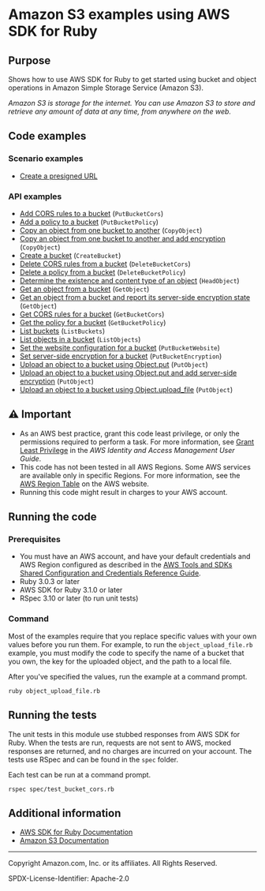 # Amazon S3 examples using AWS SDK for Ruby

## Purpose

Shows how to use AWS SDK for Ruby to get started using bucket and
object operations in Amazon Simple Storage Service (Amazon S3).

*Amazon S3 is storage for the internet. You can use Amazon S3 to store and retrieve any
amount of data at any time, from anywhere on the web.*

## Code examples

### Scenario examples

* [Create a presigned URL](object_presigned_url_upload.rb)

### API examples

* [Add CORS rules to a bucket](bucket_cors.rb)
  (`PutBucketCors`)
* [Add a policy to a bucket](bucket_policy.rb)
  (`PutBucketPolicy`)
* [Copy an object from one bucket to another](object_copy.rb)
  (`CopyObject`)
* [Copy an object from one bucket to another and add encryption](object_copy_encrypt.rb)
  (`CopyObject`)
* [Create a bucket](bucket_create.rb)
  (`CreateBucket`)
* [Delete CORS rules from a bucket](bucket_cors.rb)
  (`DeleteBucketCors`)
* [Delete a policy from a bucket](bucket_policy.rb)
  (`DeleteBucketPolicy`)
* [Determine the existence and content type of an object](object_exists.rb)
  (`HeadObject`)
* [Get an object from a bucket](object_get.rb)
  (`GetObject`)
* [Get an object from a bucket and report its server-side encryption state](object_get_encryption.rb)
  (`GetObject`)
* [Get CORS rules for a bucket](bucket_cors.rb)
  (`GetBucketCors`)
* [Get the policy for a bucket](bucket_policy.rb)
  (`GetBucketPolicy`)
* [List buckets](bucket_list.rb)
  (`ListBuckets`)
* [List objects in a bucket](bucket_list_objects.rb)
  (`ListObjects`)
* [Set the website configuration for a bucket](bucket_put_website.rb)
  (`PutBucketWebsite`)
* [Set server-side encryption for a bucket](bucket_put_encryption.rb)
  (`PutBucketEncryption`)
* [Upload an object to a bucket using Object.put](object_put.rb)
  (`PutObject`)
* [Upload an object to a bucket using Object.put and add server-side encryption](object_put_sse.rb)
  (`PutObject`)
* [Upload an object to a bucket using Object.upload_file](object_put.rb)
  (`PutObject`)

## ⚠ Important

- As an AWS best practice, grant this code least privilege, or only the
  permissions required to perform a task. For more information, see
  [Grant Least Privilege](https://docs.aws.amazon.com/IAM/latest/UserGuide/best-practices.html#grant-least-privilege)
  in the *AWS Identity and Access Management
  User Guide*.
- This code has not been tested in all AWS Regions. Some AWS services are
  available only in specific Regions. For more information, see the
  [AWS Region Table](https://aws.amazon.com/about-aws/global-infrastructure/regional-product-services/)
  on the AWS website.
- Running this code might result in charges to your AWS account.

## Running the code

### Prerequisites

- You must have an AWS account, and have your default credentials and AWS Region
  configured as described in the [AWS Tools and SDKs Shared Configuration and
  Credentials Reference Guide](https://docs.aws.amazon.com/credref/latest/refdocs/creds-config-files.html).
- Ruby 3.0.3 or later
- AWS SDK for Ruby 3.1.0 or later
- RSpec 3.10 or later (to run unit tests)

### Command

Most of the examples require that you replace specific values with your own values
before you run them. For example, to run the `object_upload_file.rb` example, you must 
modify the code to specify the name of a bucket that you own, the key for the 
uploaded object, and the path to a local file.

After you've specified the values, run the example at a command prompt. 

```
ruby object_upload_file.rb
```

## Running the tests

The unit tests in this module use stubbed responses from AWS SDK for Ruby. When the
tests are run, requests are not sent to AWS, mocked responses are returned, and no 
charges are incurred on your account. The tests use RSpec and can be found in the 
`spec` folder.

Each test can be run at a command prompt.

```
rspec spec/test_bucket_cors.rb
```

## Additional information

- [AWS SDK for Ruby Documentation](https://docs.aws.amazon.com/sdk-for-ruby)
- [Amazon S3 Documentation](https://docs.aws.amazon.com/s3)

---
Copyright Amazon.com, Inc. or its affiliates. All Rights Reserved.

SPDX-License-Identifier: Apache-2.0
